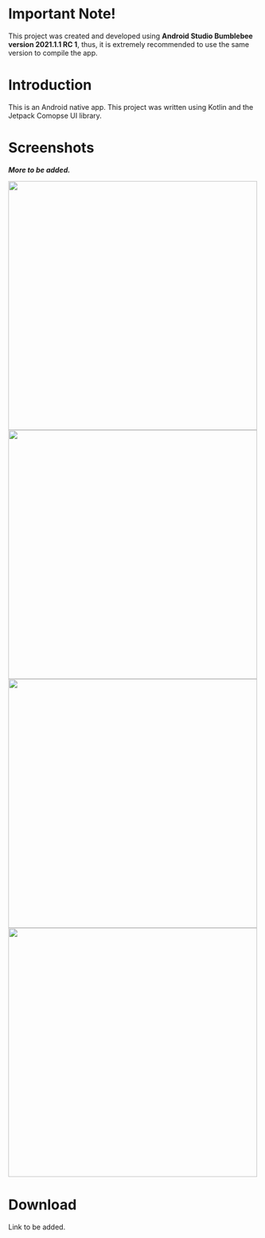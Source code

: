 # Important Note!
This project was created and developed using **Android Studio Bumblebee version 2021.1.1 RC 1**, thus, it is extremely recommended to use the same version to compile the app.

# Introduction
This is an Android native app.
This project was written using Kotlin and the Jetpack Comopse UI library. 

# Screenshots
***More to be added.***

<img src="https://user-images.githubusercontent.com/20232485/149078152-beea1062-e5c0-4f94-a3b1-75b1fb5ec537.png" width="500" />

<img src="https://user-images.githubusercontent.com/20232485/149094442-4c4bcc5b-2c33-4115-9a25-5a0491a486cf.png" width="500" />


<img src="https://user-images.githubusercontent.com/20232485/149121138-d7d2af34-d20b-4956-b1a7-54371f15a7d8.png" width="500" />


<img src="https://user-images.githubusercontent.com/20232485/149117583-01cfa96e-476b-4665-99e8-947895d9f30a.png" width="500" />




# Download
Link to be added.

